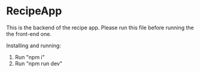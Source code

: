 # RecipeApp
This is the backend of the recipe app. Please run this file before running the the front-end one.

Installing and running:

1. Run "npm i"
2. Run "npm run dev"
 
